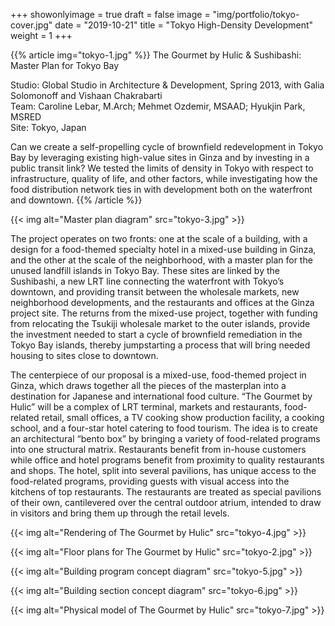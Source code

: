 +++
showonlyimage = true
draft = false
image = "img/portfolio/tokyo-cover.jpg"
date = "2019-10-21"
title = "Tokyo High-Density Development"
weight = 1
+++

{{% article img="tokyo-1.jpg" %}}
The Gourmet by Hulic & Sushibashi: Master Plan for Tokyo Bay

Studio: Global Studio in Architecture & Development, Spring 2013, with Galia Solomonoff and Vishaan Chakrabarti  
Team: Caroline Lebar, M.Arch; Mehmet Ozdemir, MSAAD; Hyukjin Park, MSRED  
Site: Tokyo, Japan  

Can we create a self-propelling cycle of brownfield redevelopment in Tokyo Bay by leveraging existing high-value sites in Ginza and by investing in a public transit link?  We tested the limits of density in Tokyo with respect to infrastructure, quality of life, and other factors, while investigating how the food distribution network ties in with development both on the waterfront and downtown.
{{% /article %}}

{{< img alt="Master plan diagram" src="tokyo-3.jpg" >}}

The project operates on two fronts: one at the scale of a building, with a design for a food-themed specialty hotel in a mixed-use building in Ginza, and the other at the scale of the neighborhood, with a master plan for the unused landfill islands in Tokyo Bay.  These sites are linked by the Sushibashi, a new LRT line connecting the waterfront with Tokyo’s downtown, and providing transit between the wholesale markets, new neighborhood developments, and the restaurants and offices at the Ginza project site.  The returns from the mixed-use project, together with funding from relocating the Tsukiji wholesale market to the outer islands, provide the investment needed to start a cycle of brownfield remediation in the Tokyo Bay islands, thereby jumpstarting a process that will bring needed housing to sites close to downtown.

The centerpiece of our proposal is a mixed-use, food-themed project in Ginza, which draws together all the pieces of the masterplan into a destination for Japanese and international food culture.  “The Gourmet by Hulic” will be a complex of LRT terminal, markets and restaurants, food-related retail, small offices, a TV cooking show production facility, a cooking school, and a four-star hotel catering to food tourism.  The idea is to create an architectural “bento box” by bringing a variety of food-related programs into one structural matrix.  Restaurants benefit from in-house customers while office and hotel programs benefit from proximity to quality restaurants and shops.  The hotel, split into several pavilions, has unique access to the food-related programs, providing guests with visual access into the kitchens of top restaurants.  The restaurants are treated as special pavilions of their own, cantilevered over the central outdoor atrium, intended to draw in visitors and bring them up through the retail levels.

{{< img alt="Rendering of The Gourmet by Hulic" src="tokyo-4.jpg" >}}

{{< img alt="Floor plans for The Gourmet by Hulic" src="tokyo-2.jpg" >}}

{{< img alt="Building program concept diagram" src="tokyo-5.jpg" >}}

{{< img alt="Building section concept diagram" src="tokyo-6.jpg" >}}

{{< img alt="Physical model of The Gourmet by Hulic" src="tokyo-7.jpg" >}}
